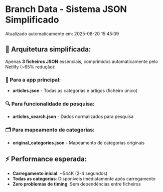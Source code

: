 # Branch Data - Sistema JSON Simplificado
Atualizado automaticamente em: 2025-08-20 15:45:09

## 🎯 Arquitetura simplificada:
Apenas **3 ficheiros JSON** essenciais, comprimidos automaticamente pelo Netlify (~65% redução):

### 📱 Para a app principal:
- **articles.json** - Todas as categorias e artigos (ficheiro único)

### 🔍 Para funcionalidade de pesquisa:
- **articles_search.json** - Dados normalizados para pesquisa

### 🗂️ Para mapeamento de categorias:
- **original_categories.json** - Mapeamento de categorias originais

## ⚡ Performance esperada:
- **Carregamento inicial**: ~544K (2-4 segundos)
- **Todas as categorias**: Disponíveis imediatamente após carregamento
- **Zero problemas de timing**: Sem dependências entre ficheiros
